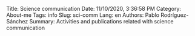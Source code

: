 Title: Science communication
Date: 11/10/2020, 3:36:58 PM
Category: About-me
Tags: info
Slug: sci-comm
Lang: en
Authors: Pablo Rodríguez-Sánchez
Summary: Activities and publications related with science communication
